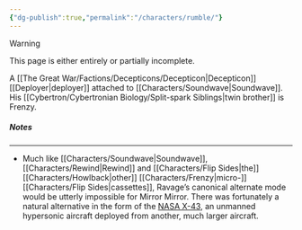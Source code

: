 ```yaml
---
{"dg-publish":true,"permalink":"/characters/rumble/"}
---
```

  
>[!warning] 
>This page is either entirely or partially incomplete. 

A [[The Great War/Factions/Decepticons/Decepticon\|Decepticon]] [[Deployer\|deployer]] attached to [[Characters/Soundwave\|Soundwave]]. His [[Cybertron/Cybertronian Biology/Split-spark Siblings\|twin brother]] is Frenzy. 
##### Notes
---
- Much like [[Characters/Soundwave\|Soundwave]], [[Characters/Rewind\|Rewind]] and [[Characters/Flip Sides\|the]] [[Characters/Howlback\|other]] [[Characters/Frenzy\|micro-]][[Characters/Flip Sides\|cassettes]], Ravage’s canonical alternate mode would be utterly impossible for Mirror Mirror. There was fortunately a natural alternative in the form of the [NASA X-43](https://en.wikipedia.org/wiki/NASA_X-43), an unmanned hypersonic aircraft deployed from another, much larger aircraft. 